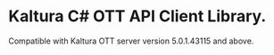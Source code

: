 # Kaltura C# OTT API Client Library.
Compatible with Kaltura OTT server version 5.0.1.43115 and above.
